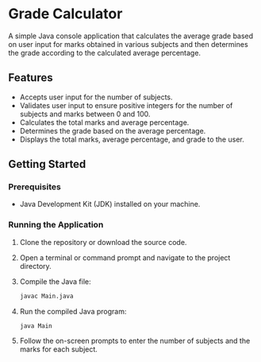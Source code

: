 # Grade Calculator

A simple Java console application that calculates the average grade based on user input for marks obtained in various subjects and then determines the grade according to the calculated average percentage.

## Features

- Accepts user input for the number of subjects.
- Validates user input to ensure positive integers for the number of subjects and marks between 0 and 100.
- Calculates the total marks and average percentage.
- Determines the grade based on the average percentage.
- Displays the total marks, average percentage, and grade to the user.

## Getting Started

### Prerequisites

- Java Development Kit (JDK) installed on your machine.

### Running the Application

1. Clone the repository or download the source code.

2. Open a terminal or command prompt and navigate to the project directory.

3. Compile the Java file:
    ```sh
    javac Main.java
    ```

4. Run the compiled Java program:
    ```sh
    java Main
    ```

5. Follow the on-screen prompts to enter the number of subjects and the marks for each subject.

